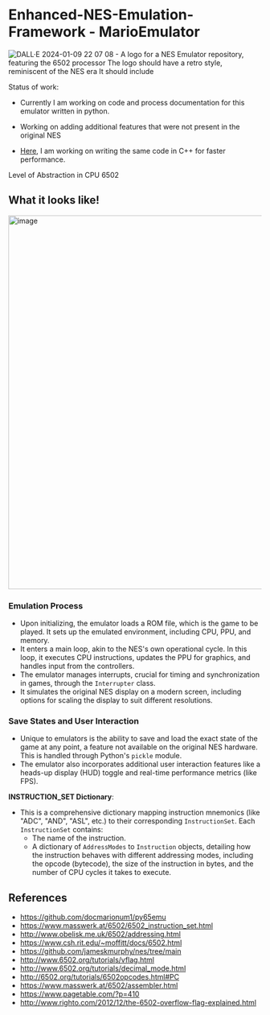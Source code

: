 # Enhanced-NES-Emulation-Framework - MarioEmulator

![DALL·E 2024-01-09 22 07 08 - A logo for a NES Emulator repository, featuring the 6502 processor  The logo should have a retro style, reminiscent of the NES era  It should include ](https://github.com/dwipddalal/Enhanced-NES-Emulation-Framework/assets/91228207/01482431-ebb0-4d21-a07b-861c8d64bb72)


Status of work:
- Currently I am working on code and process documentation for this emulator written in python.
- Working on adding additional features that were not present in the original NES
  
- [Here](https://github.com/dwipddalal/C-emulator), I am working on writing the same code in C++ for faster performance.

Level of Abstraction in CPU 6502

## What it looks like!
<img width="743" alt="image" src="https://github.com/dwipddalal/Enhanced-NES-Emulation-Framework/assets/91228207/24abdd17-3a4b-465a-a1b3-2a01a76cc92a">



### Emulation Process

- Upon initializing, the emulator loads a ROM file, which is the game to be played. It sets up the emulated environment, including CPU, PPU, and memory.
- It enters a main loop, akin to the NES's own operational cycle. In this loop, it executes CPU instructions, updates the PPU for graphics, and handles input from the controllers.
- The emulator manages interrupts, crucial for timing and synchronization in games, through the `Interrupter` class.
- It simulates the original NES display on a modern screen, including options for scaling the display to suit different resolutions.

### Save States and User Interaction

- Unique to emulators is the ability to save and load the exact state of the game at any point, a feature not available on the original NES hardware. This is handled through Python's `pickle` module.
- The emulator also incorporates additional user interaction features like a heads-up display (HUD) toggle and real-time performance metrics (like FPS).

**INSTRUCTION_SET Dictionary**:
   - This is a comprehensive dictionary mapping instruction mnemonics (like "ADC", "AND", "ASL", etc.) to their corresponding `InstructionSet`. Each `InstructionSet` contains:
     - The name of the instruction.
     - A dictionary of `AddressModes` to `Instruction` objects, detailing how the instruction behaves with different addressing modes, including the opcode (bytecode), the size of the instruction in bytes, and the number of CPU cycles it takes to execute.


## References
   - https://github.com/docmarionum1/py65emu
   - https://www.masswerk.at/6502/6502_instruction_set.html
   - http://www.obelisk.me.uk/6502/addressing.html
   - https://www.csh.rit.edu/~moffitt/docs/6502.html
   - https://github.com/jameskmurphy/nes/tree/main
   - http://www.6502.org/tutorials/vflag.html
   - http://www.6502.org/tutorials/decimal_mode.html
   - http://6502.org/tutorials/6502opcodes.html#PC
   - https://www.masswerk.at/6502/assembler.html
   - https://www.pagetable.com/?p=410
   - http://www.righto.com/2012/12/the-6502-overflow-flag-explained.html



